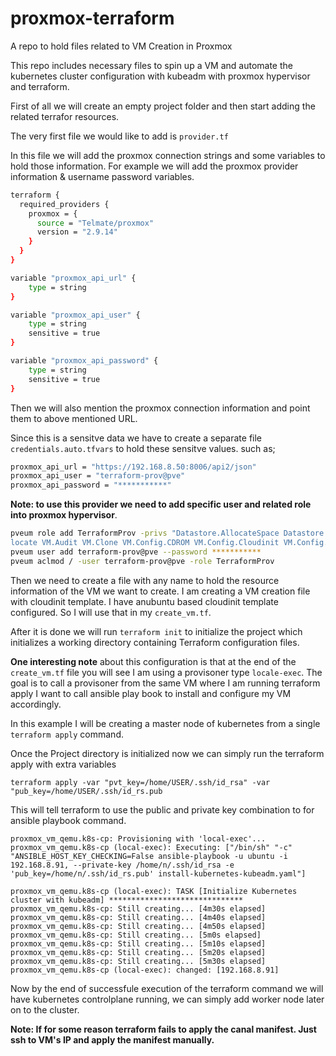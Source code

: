 # proxmox-terraform

A repo to hold files related to VM Creation in Proxmox

This repo includes necessary files to spin up a VM and automate the kubernetes cluster configuration with kubeadm with proxmox hypervisor and terraform.

First of all we will create an empty project folder and then start adding the related terrafor resources.

The very first file we would like to add is `provider.tf`

In this file we will add the proxmox connection strings and some variables to hold those information. For example we will add the proxmox provider information & username password variables.

```bash
terraform {
  required_providers {
    proxmox = {
      source = "Telmate/proxmox"
      version = "2.9.14"
    }
  }
}

variable "proxmox_api_url" {
    type = string 
}

variable "proxmox_api_user" {
    type = string
    sensitive = true
}

variable "proxmox_api_password" {
    type = string
    sensitive = true
}
```

Then we will also mention the proxmox connection information and point them to above mentioned URL.

Since this is a sensitve data we have to create a separate file `credentials.auto.tfvars` to hold these sensitve values. such as;

```bash
proxmox_api_url = "https://192.168.8.50:8006/api2/json"
proxmox_api_user = "terraform-prov@pve"
proxmox_api_password = "***********"

```

**Note: to use this provider we need to add specific user and related role into proxmox hypervisor**.

```bash
pveum role add TerraformProv -privs "Datastore.AllocateSpace Datastore.Audit Pool.Allocate Sys.Audit Sys.Console Sys.Modify VM.Al
locate VM.Audit VM.Clone VM.Config.CDROM VM.Config.Cloudinit VM.Config.CPU VM.Config.Disk VM.Config.HWType VM.Config.Memory VM.Config.Network VM.Config.Options VM.Migrate VM.Monitor VM.PowerMgmt"
pveum user add terraform-prov@pve --password ***********
pveum aclmod / -user terraform-prov@pve -role TerraformProv


```

Then we need to create a file with any name to hold the resource information of the VM we want to create. I am creating a VM creation file with cloudinit template. I have anubuntu based cloudinit template configured. So I will use that in my `create_vm.tf`.

After it is done we will run `terraform init` to initialize the project which initializes a working directory containing Terraform configuration files.

**One interesting note** about this configuration is that at the end of the `create_vm.tf` file you will see I am using a provisoner type `locale-exec`. The goal is to call a provisoner from the same VM where I am running terraform apply I want to call ansible play book to install and configure my VM accordingly.

In this example I will be creating a master node of kubernetes from a single `terraform apply` command.

Once the Project directory is initialized now we can simply run the terraform apply with extra variables

`terraform apply -var "pvt_key=/home/USER/.ssh/id_rsa" -var "pub_key=/home/USER/.ssh/id_rs.pub`

This will tell terraform to use the public and private key combination to for ansible playbook command.

`proxmox_vm_qemu.k8s-cp: Provisioning with 'local-exec'... proxmox_vm_qemu.k8s-cp (local-exec): Executing: ["/bin/sh" "-c" "ANSIBLE_HOST_KEY_CHECKING=False ansible-playbook -u ubuntu -i 192.168.8.91, --private-key /home/n/.ssh/id_rsa -e 'pub_key=/home/n/.ssh/id_rs.pub' install-kubernetes-kubeadm.yaml"]`

`proxmox_vm_qemu.k8s-cp (local-exec): TASK [Initialize Kubernetes cluster with kubeadm] ****************************** proxmox_vm_qemu.k8s-cp: Still creating... [4m30s elapsed] proxmox_vm_qemu.k8s-cp: Still creating... [4m40s elapsed] proxmox_vm_qemu.k8s-cp: Still creating... [4m50s elapsed] proxmox_vm_qemu.k8s-cp: Still creating... [5m0s elapsed] proxmox_vm_qemu.k8s-cp: Still creating... [5m10s elapsed] proxmox_vm_qemu.k8s-cp: Still creating... [5m20s elapsed] proxmox_vm_qemu.k8s-cp: Still creating... [5m30s elapsed] proxmox_vm_qemu.k8s-cp (local-exec): changed: [192.168.8.91]`

Now by the end of successfule execution of the terraform command we will have kubernetes controlplane running, we can simply add worker node later on to the cluster.

**Note: If for some reason terraform fails to apply the canal manifest. Just ssh to VM's IP and apply the manifest manually.**

